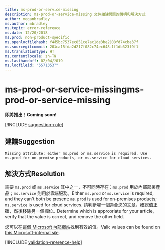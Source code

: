 ```yaml
---
title: ms-prod-or-service-missing
description: ms-prod-or-service-missing 文件組建問題的說明和解決方式
author: meganbradley
ms.author: mbradley
ms.topic: error-reference
ms.date: 12/20/2018
ms.prod: non-product-specific
ms.openlocfilehash: f4d5bc7537ec851ce7ac1de3be2208fd74cbe37f
ms.sourcegitcommit: 203ca15fda2d217f082c74ec648c1f1db323f9f1
ms.translationtype: HT
ms.contentlocale: zh-TW
ms.lasthandoff: 02/04/2019
ms.locfileid: "55713537"
---
```

# <a name="ms-prod-or-service-missing"></a><span data-ttu-id="7890e-103">ms-prod-or-service-missing</span><span class="sxs-lookup"><span data-stu-id="7890e-103">ms-prod-or-service-missing</span></span>

<span data-ttu-id="7890e-104">**即將推出！**</span><span class="sxs-lookup"><span data-stu-id="7890e-104">**Coming soon!**</span></span>

[!INCLUDE [suggestion-note](includes/suggestion-note.md)]

## <a name="suggestion"></a><span data-ttu-id="7890e-105">建議</span><span class="sxs-lookup"><span data-stu-id="7890e-105">Suggestion</span></span>

`Missing attribute: either ms.prod or ms.service is required. Use ms.prod for on-premise products, or ms.service for cloud services.`

## <a name="resolution"></a><span data-ttu-id="7890e-106">解決方式</span><span class="sxs-lookup"><span data-stu-id="7890e-106">Resolution</span></span>

<span data-ttu-id="7890e-107">需要 `ms.prod` 或 `ms.service` 其中之一，不可同時存在：`ms.prod` 用於內部部署產品；`ms.service` 則用於雲端服務。</span><span class="sxs-lookup"><span data-stu-id="7890e-107">Either `ms.prod` or `ms.service` is required, and they can't both be present: `ms.prod` is used for on-premises products; `ms.service` is used for cloud services.</span></span> <span data-ttu-id="7890e-108">請判斷哪一個適合您的文章，確認值正確，然後移除另一個欄位。</span><span class="sxs-lookup"><span data-stu-id="7890e-108">Determine which is appropriate for your article, verify that the value is correct, and remove the other field.</span></span>

<span data-ttu-id="7890e-109">您可以在[這個 Microsoft 內部網站](https://docsmetadatatool.azurewebsites.net/whitelists)找到有效的值。</span><span class="sxs-lookup"><span data-stu-id="7890e-109">Valid values can be found on [this Microsoft-internal site](https://docsmetadatatool.azurewebsites.net/whitelists).</span></span>

<!--make sure to add this file to your includes folder and verify the path-->
[!INCLUDE [validation-reference-help](includes/validation-reference-help.md)]